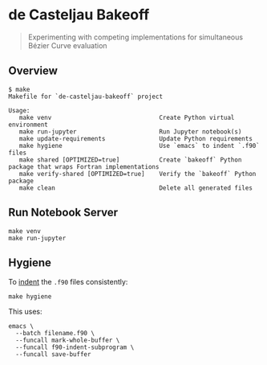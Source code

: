 # de Casteljau Bakeoff

> Experimenting with competing implementations for simultaneous
> B&#XE9;zier Curve evaluation

## Overview

```
$ make
Makefile for `de-casteljau-bakeoff` project

Usage:
   make venv                              Create Python virtual environment
   make run-jupyter                       Run Jupyter notebook(s)
   make update-requirements               Update Python requirements
   make hygiene                           Use `emacs` to indent `.f90` files
   make shared [OPTIMIZED=true]           Create `bakeoff` Python package that wraps Fortran implementations
   make verify-shared [OPTIMIZED=true]    Verify the `bakeoff` Python package
   make clean                             Delete all generated files

```

## Run Notebook Server

```
make venv
make run-jupyter
```

## Hygiene

To [indent][1] the `.f90` files consistently:

```
make hygiene
```

This uses:

```
emacs \
  --batch filename.f90 \
  --funcall mark-whole-buffer \
  --funcall f90-indent-subprogram \
  --funcall save-buffer
```

[1]: https://www.fortran90.org/src/faq.html#how-do-i-indent-free-form-fortran-source-code-in-a-consistent-manner-automatically
